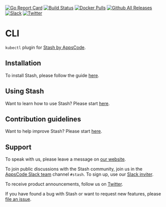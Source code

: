 [![Go Report Card](https://goreportcard.com/badge/stash.appscode.dev/cli)](https://goreportcard.com/report/stash.appscode.dev/cli)
[![Build Status](https://github.com/stashed/cli/workflows/CI/badge.svg)](https://github.com/stashed/cli/actions?workflow=CI)
[![Docker Pulls](https://img.shields.io/docker/pulls/appscode/stash.svg)](https://hub.docker.com/r/appscode/stash/)
[![Github All Releases](https://img.shields.io/github/downloads/stashed/cli/total.svg)](https://github.com/stashed/cli/releases)
[![Slack](https://shields.io/badge/Join_Slack-salck?color=4A154B&logo=slack)](https://slack.appscode.com)
[![Twitter](https://img.shields.io/twitter/follow/kubestash.svg?style=social&logo=twitter&label=Follow)](https://twitter.com/intent/follow?screen_name=KubeStash)

# CLI
`kubectl` plugin for [Stash by AppsCode](https://appscode.com/products/stash).

## Installation

To install Stash, please follow the guide [here](https://stash.run/docs/latest/setup/).

## Using Stash

Want to learn how to use Stash? Please start [here](https://stash.run/docs/latest/).

## Contribution guidelines

Want to help improve Stash? Please start [here](https://stash.run/docs/latest/welcome/contributing).

## Support

To speak with us, please leave a message on [our website](https://appscode.com/contact/).

To join public discussions with the Stash community, join us in the [AppsCode Slack team](https://appscode.slack.com/messages/C8NCX6N23/details/) channel `#stash`. To sign up, use our [Slack inviter](https://slack.appscode.com/).

To receive product announcements, follow us on [Twitter](https://twitter.com/KubeStash).

If you have found a bug with Stash or want to request new features, please [file an issue](https://github.com/stashed/project/issues/new).
